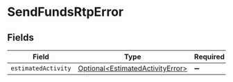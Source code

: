 # SendFundsRtpError


## Fields

| Field                                                                                  | Type                                                                                   | Required                                                                               | Description                                                                            |
| -------------------------------------------------------------------------------------- | -------------------------------------------------------------------------------------- | -------------------------------------------------------------------------------------- | -------------------------------------------------------------------------------------- |
| `estimatedActivity`                                                                    | [Optional\<EstimatedActivityError>](../../models/components/EstimatedActivityError.md) | :heavy_minus_sign:                                                                     | N/A                                                                                    |